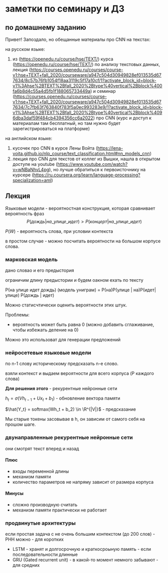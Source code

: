 # заметки по семинару и ДЗ

## по домашнему заданию

Привет! Запоздало, но обещанные материалы про CNN на текстах:

на русском языке:

1. из (<https://openedu.ru/course/hse/TEXT/>) курса (<https://openedu.ru/course/hse/TEXT/>) по анализу текстовых данных, лекция (<https://courses.openedu.ru/courses/course-v1:hse+TEXT+fall_2020/courseware/a947c504d30949828ef013535d677634/8c57b76fb1054f18aa3119c5f17a10cf/1?activate_block_id=block-v1%3Ahse%2BTEXT%2Bfall_2020%2Btype%40vertical%2Bblock%400fa6b8d4c55a4d5fb1f188065733449a>) и семинар (<https://courses.openedu.ru/courses/course-v1:hse+TEXT+fall_2020/courseware/a947c504d30949828ef013535d677634/7c7fb63f763840f783f5a0ec993283e9/1?activate_block_id=block-v1%3Ahse%2BTEXT%2Bfall_2020%2Btype%40vertical%2Bblock%4096dba3daf59f484cb4394356cc6a2022>) про CNN (курс и доступ к материалам там бесплатный, но там нужно будет зарегистрироваться на платформе)

на английском языке:

1. кусочек про CNN в курсе Лены Войта (<https://lena-voita.github.io/nlp_course/text_classification.html#nn_models_cnn>)
2. лекция про CNN для текстов от коллег из Вышки, нашла в открытом доступе на youtube (<https://www.youtube.com/watch?v=wNBaNhvL4pg>), но лучше обратиться к первоисточнику на курсере (<https://ru.coursera.org/learn/language-processing?specialization=aml>)

## Лекция

Языковые модели - вероятностная конструкция, которая сравнивает вероятность фраз $$ P(дождь | на\_улице\_идет ) > P(концерт | на\_улице\_идет )$$

$P(W)$  - вероятность слова, при условии контекста

в простом случае - можно посчитать вероятности на большом корпусе слова.

### марковская модель

дано словао и его предыстория

ограничим длину предыстории и будем оакном ехать по тексту

P(на улице идет дождь) (модель униграм) = P(на)P(улице | на)P(идет| улице) P(дождь | идет)

Можно статисчтически оценить вероятности этих штук.

Проблемы:

* вероятность может быть равна 0 (можно добавить сглаживание, чтобы избежать деление на 0)

Можно это использоват для генерации предложений

### нейросетевые языковые модели

по n-1 слову историческому предсказать n-е слово.

взяли контекст и выдаем вероятности для всего корпуса (P каждого слова)

**Для решения этого** - рекурентные нейронные сети

$h_t = \sigma(Vh_{t-1} +Ux_t +b_1)$ - обновление вектора памяти

$\hat{Y_t} = softmax(Wh_t + b_2) \in \R^{|V|}$ - предсказание

Мы старые токены засовывае в h, он зависим от самого себя на прошом шаге.

### двунаправленные рекурентные нейронные сети

они смотрят текст вперед и назад

#### **Плюс**

* входы переменной длины
* механизм памяти
* количество параметров не напряму зависит от размера корпуса

#### **Минусы**

* сложно производную считать
* механизм памяти практически не работает

### продвинутые архитектуры

если простая задача с не очень большим контекстом (до 200 слов) - РНН можно - для коротких

* LSTM - хранят и долгосрочную и краткосроыную память - если последовательности длинные
* GRU (Gated recurrent unit) - в какой-то момент немного забывают - для средних
